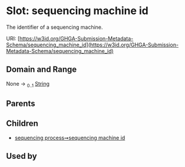 
# Slot: sequencing machine id


The identifier of a sequencing machine.

URI: [https://w3id.org/GHGA-Submission-Metadata-Schema/sequencing_machine_id](https://w3id.org/GHGA-Submission-Metadata-Schema/sequencing_machine_id)


## Domain and Range

None &#8594;  <sub>0..1</sub> [String](types/String.md)

## Parents


## Children

 *  [sequencing process➞sequencing machine id](sequencing_process_sequencing_machine_id.md)

## Used by


